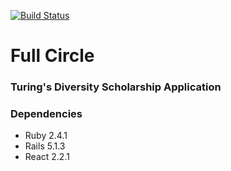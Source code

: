 [![Build Status](https://travis-ci.org/turingschool/full-circle.svg?branch=master)](https://travis-ci.org/turingschool/full-circle)

# Full Circle
### Turing's Diversity Scholarship Application

### Dependencies
- Ruby 2.4.1
- Rails 5.1.3
- React 2.2.1